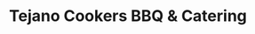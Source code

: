 ---
title: "Tejano Cookers BBQ & Catering"
url: /georgetown/tejano-cookers-bbq-and-catering/
shop: grill
---
